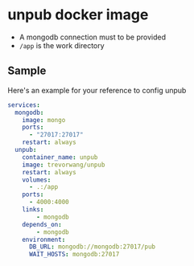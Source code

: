 # unpub docker image

* A mongodb connection must to be provided
* `/app` is the work directory

## Sample
Here's an example for your reference to config unpub
```yaml
services:
  mongodb:
    image: mongo
    ports:
      - "27017:27017"
    restart: always
  unpub:
    container_name: unpub
    image: trevorwang/unpub 
    restart: always
    volumes:
      - .:/app
    ports:
      - 4000:4000
    links:
        - mongodb
    depends_on:
        - mongodb
    environment:
      DB_URL: mongodb://mongodb:27017/pub
      WAIT_HOSTS: mongodb:27017

```
